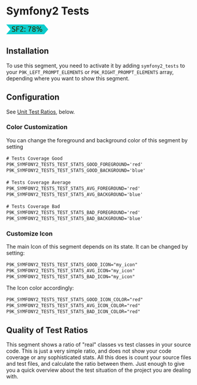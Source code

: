 # Symfony2 Tests

![](segment.png)

## Installation

To use this segment, you need to activate it by adding `symfony2_tests` to your
`P9K_LEFT_PROMPT_ELEMENTS` or `P9K_RIGHT_PROMPT_ELEMENTS` array, depending
where you want to show this segment.

## Configuration

See [Unit Test Ratios](#unit-test-ratios), below.

### Color Customization

You can change the foreground and background color of this segment by setting
```
# Tests Coverage Good
P9K_SYMFONY2_TESTS_TEST_STATS_GOOD_FOREGROUND='red'
P9K_SYMFONY2_TESTS_TEST_STATS_GOOD_BACKGROUND='blue'

# Tests Coverage Average
P9K_SYMFONY2_TESTS_TEST_STATS_AVG_FOREGROUND='red'
P9K_SYMFONY2_TESTS_TEST_STATS_AVG_BACKGROUND='blue'

# Tests Coverage Bad
P9K_SYMFONY2_TESTS_TEST_STATS_BAD_FOREGROUND='red'
P9K_SYMFONY2_TESTS_TEST_STATS_BAD_BACKGROUND='blue'
```

### Customize Icon

The main Icon of this segment depends on its state.
It can be changed by setting:
```
P9K_SYMFONY2_TESTS_TEST_STATS_GOOD_ICON="my_icon"
P9K_SYMFONY2_TESTS_TEST_STATS_AVG_ICON="my_icon"
P9K_SYMFONY2_TESTS_TEST_STATS_BAD_ICON="my_icon"
```

The Icon color accordingly:
```
P9K_SYMFONY2_TESTS_TEST_STATS_GOOD_ICON_COLOR="red"
P9K_SYMFONY2_TESTS_TEST_STATS_AVG_ICON_COLOR="red"
P9K_SYMFONY2_TESTS_TEST_STATS_BAD_ICON_COLOR="red"
```

## Quality of Test Ratios

This segment shows a ratio of "real" classes vs test classes in your source
code. This is just a very simple ratio, and does not show your code coverage
or any sophisticated stats. All this does is count your source files and test
files, and calculate the ratio between them. Just enough to give you a quick
overview about the test situation of the project you are dealing with.